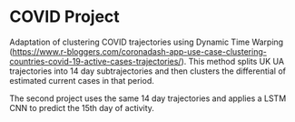 # COVID Project

Adaptation of clustering COVID trajectories using Dynamic Time Warping (https://www.r-bloggers.com/coronadash-app-use-case-clustering-countries-covid-19-active-cases-trajectories/). This method splits UK UA trajectories into 14 day subtrajectories and then clusters the differential of estimated current cases in that period.

The second project uses the same 14 day trajectories and applies a LSTM CNN to predict the 15th day of activity. 
